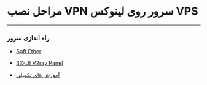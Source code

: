 # مراحل نصب VPN سرور روی لینوکس VPS

***

### راه اندازی سرور 

 
  - [Soft Ether](https://github.com/ExtremeDot/vpn_setups/tree/main/FullSteps/Server/SoftEther)
  
  - [3X-UI V2ray Panel](https://github.com/ExtremeDot/vpn_setups/tree/main/FullSteps/Server/v2ray)
  
  - [آموزش های تکمیلی](https://github.com/ExtremeDot/vpn_setups/tree/main/FullSteps/Server/post-install)
  
 


